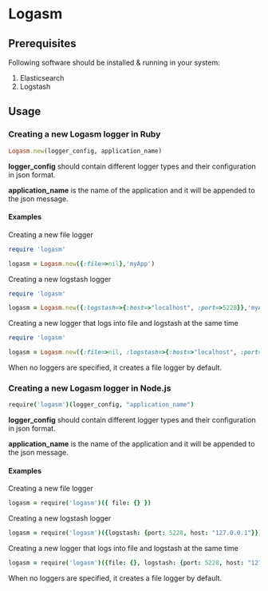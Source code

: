Logasm
================

## Prerequisites
Following software should be installed  & running in your system:

1. Elasticsearch
2. Logstash

## Usage

### Creating a new Logasm logger in Ruby

```ruby
Logasm.new(logger_config, application_name)
```

<b>logger_config</b> should contain different logger types and their configuration in json format.

<b>application_name</b> is the name of the application and it will be appended to the json message.

#### Examples

Creating a new file logger

```ruby
require 'logasm'

logasm = Logasm.new({:file=>nil},'myApp')
```

Creating a new logstash logger

```ruby
require 'logasm'

logasm = Logasm.new({:logstash=>{:host=>"localhost", :port=>5228}},'myApp')
```

Creating a new logger that logs into file and logstash at the same time

```ruby
require 'logasm'

logasm = Logasm.new({:file=>nil, :logstash=>{:host=>"localhost", :port=>5228}},'myApp')
```

When no loggers are specified, it creates a file logger by default.

### Creating a new Logasm logger in Node.js

```coffee
require('logasm')(logger_config, "application_name")
```
<b>logger_config</b> should contain different logger types and their configuration in json format.

<b>application_name</b> is the name of the application and it will be appended to the json message.

#### Examples

Creating a new file logger

```coffee
logasm = require('logasm')({ file: {} })
```

Creating a new logstash logger

```coffee
logasm = require('logasm')({logstash: {port: 5228, host: "127.0.0.1"}})
```

Creating a new logger that logs into file and logstash at the same time

```coffee
logasm = require('logasm')({file: {}, logstash: {port: 5228, host: "127.0.0.1"}})
```

When no loggers are specified, it creates a file logger by default.
